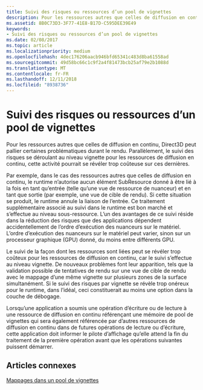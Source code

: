 ```yaml
---
title: Suivi des risques ou ressources d’un pool de vignettes
description: Pour les ressources autres que celles de diffusion en continu, Direct3D peut pallier certaines problématiques durant le rendu. Parallèlement, le suivi des risques se déroulant au niveau vignette pour les ressources de diffusion en continu, cette activité pourrait se révéler trop coûteuse sur ces dernières.
ms.assetid: 8B0C73D3-3F77-41E8-B17D-C595DEE39E49
keywords:
- Suivi des risques ou ressources d’un pool de vignettes
ms.date: 02/08/2017
ms.topic: article
ms.localizationpriority: medium
ms.openlocfilehash: 4dec176206aacb946bfd65341c483d8ba61558ad
ms.sourcegitcommit: 49d58bc66c1c9f2a4f81473bcb25af79e2b1088d
ms.translationtype: MT
ms.contentlocale: fr-FR
ms.lasthandoff: 12/11/2018
ms.locfileid: "8938736"
---
```

# <a name="hazard-tracking-versus-tile-pool-resources"></a>Suivi des risques ou ressources d’un pool de vignettes


Pour les ressources autres que celles de diffusion en continu, Direct3D peut pallier certaines problématiques durant le rendu. Parallèlement, le suivi des risques se déroulant au niveau vignette pour les ressources de diffusion en continu, cette activité pourrait se révéler trop coûteuse sur ces dernières.

Par exemple, dans le cas des ressources autres que celles de diffusion en continu, le runtime n’autorise aucun élément SubResource donné à être lié à la fois en tant qu’entrée (telle qu’une vue de ressource de nuanceur) et en tant que sortie (par exemple, une vue de cible de rendu). Si cette situation se produit, le runtime annule la liaison de l’entrée. Ce traitement supplémentaire associé au suivi dans le runtime est bon marché et s’effectue au niveau sous-ressource. L’un des avantages de ce suivi réside dans la réduction des risques que des applications dépendent accidentellement de l’ordre d’exécution des nuanceurs sur le matériel. L’ordre d’exécution des nuanceurs sur le matériel peut varier, sinon sur un processeur graphique (GPU) donné, du moins entre différents GPU.

Le suivi de la façon dont les ressources sont liées peut se révéler trop coûteux pour les ressources de diffusion en continu, car le suivi s’effectue au niveau vignette. De nouveaux problèmes font leur apparition, tels que la validation possible de tentatives de rendu sur une vue de cible de rendu avec le mappage d’une même vignette sur plusieurs zones de la surface simultanément. Si le suivi des risques par vignette se révèle trop onéreux pour le runtime, dans l’idéal, ceci constituerait au moins une option dans la couche de débogage.

Lorsqu’une application a soumis une opération d’écriture ou de lecture à une ressource de diffusion en continu référençant une mémoire de pool de vignettes qui sera également référencée par d’autres ressources de diffusion en continu dans de futures opérations de lecture ou d’écriture, cette application doit informer le pilote d’affichage qu’elle attend la fin du traitement de la première opération avant que les opérations suivantes puissent démarrer.

## <a name="span-idrelated-topicsspanrelated-topics"></a><span id="related-topics"></span>Articles connexes


[Mappages dans un pool de vignettes](mappings-are-into-a-tile-pool.md)

 

 




